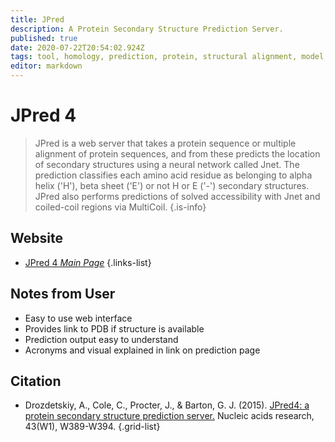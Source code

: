 ```yaml
---
title: JPred
description: A Protein Secondary Structure Prediction Server.
published: true
date: 2020-07-22T20:54:02.924Z
tags: tool, homology, prediction, protein, structural alignment, model, structural analysis, webserver
editor: markdown
---
```


# JPred 4

> JPred is a web server that takes a protein sequence or multiple alignment of protein sequences, and from these predicts the location of secondary structures using a neural network called Jnet. The prediction classifies each amino acid residue as belonging to alpha helix ('H'), beta sheet ('E') or not H or E ('-') secondary structures.
&NewLine;
JPred also performs predictions of solved accessibility with Jnet and coiled-coil regions via MultiCoil.
{.is-info}

 

## Website 

- [JPred 4 *Main Page*](http://www.compbio.dundee.ac.uk/jpred4/index.html)
 {.links-list}

## Notes from User
- Easy to use web interface
- Provides link to PDB if structure is available
- Prediction output easy to understand
- Acronyms and visual explained in link on prediction page

## Citation 

- Drozdetskiy, A., Cole, C., Procter, J., & Barton, G. J. (2015). [JPred4: a protein secondary structure prediction server.](https://academic.oup.com/nar/article/43/W1/W389/2467870) Nucleic acids research, 43(W1), W389-W394.
{.grid-list}